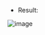 - Result:

![image](https://user-images.githubusercontent.com/100038173/163671681-58f56c89-ea2b-4cc2-9c4c-5e208e1f20f3.png)

